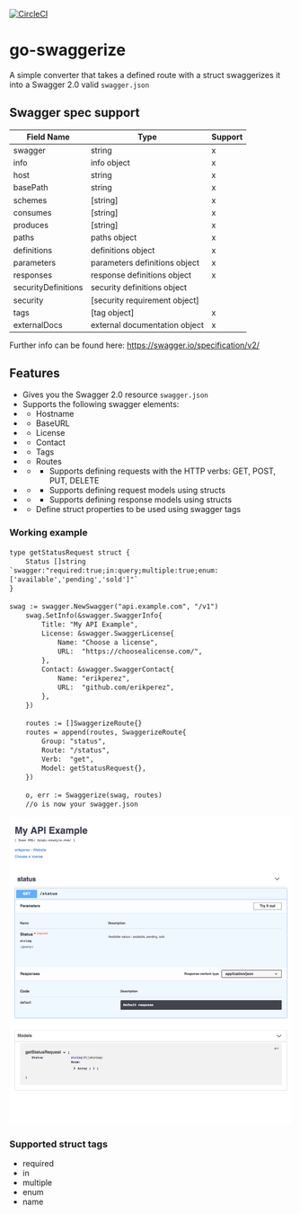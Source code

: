 [![CircleCI](https://circleci.com/gh/erikperez/go-swaggerize/tree/master.svg?style=svg)](https://circleci.com/gh/erikperez/go-swaggerize/tree/master)

# go-swaggerize
A simple converter that takes a defined route with a struct swaggerizes it into a Swagger 2.0 valid `swagger.json`

## Swagger spec support
| Field Name  | Type   | Support  |
|---|---|---|
|swagger|string|x|
|info|info object|x|
|host|string|x|
|basePath|string|x|
|schemes|\[string\]|x|
|consumes|\[string\]|x|
|produces|\[string\]|x|
|paths|paths object|x|
|definitions|definitions object|x|
|parameters|parameters definitions object|x|
|responses|response definitions object|x|
|securityDefinitions|security definitions object||
|security|\[security requirement object\]||
|tags|\[tag object\]|x|
|externalDocs|external documentation object|x|

Further info can be found here: https://swagger.io/specification/v2/


## Features
* Gives you the Swagger 2.0 resource `swagger.json`
* Supports the following swagger elements:
* * Hostname
* * BaseURL
* * License
* * Contact
* * Tags
* * Routes
* * * Supports defining requests with the HTTP verbs: GET, POST, PUT, DELETE
* * * Supports defining request models using structs
* * * Supports defining response models using structs
* * Define struct properties to be used using swagger tags

### Working example
```
type getStatusRequest struct {
	Status []string `swagger:"required:true;in:query;multiple:true;enum:['available','pending','sold']"`
}

swag := swagger.NewSwagger("api.example.com", "/v1")
	swag.SetInfo(&swagger.SwaggerInfo{
		Title: "My API Example",
		License: &swagger.SwaggerLicense{
			Name: "Choose a license",
			URL:  "https://choosealicense.com/",
		},
		Contact: &swagger.SwaggerContact{
			Name: "erikperez",
			URL:  "github.com/erikperez",
		},
	})

	routes := []SwaggerizeRoute{}
	routes = append(routes, SwaggerizeRoute{
		Group: "status",
		Route: "/status",
		Verb:  "get",
		Model: getStatusRequest{},
	})

	o, err := Swaggerize(swag, routes)
	//o is now your swagger.json
```

![Swagger Example](docs/Example_Swagger.png)

### Supported struct tags
* required
* in
* multiple
* enum
* name
